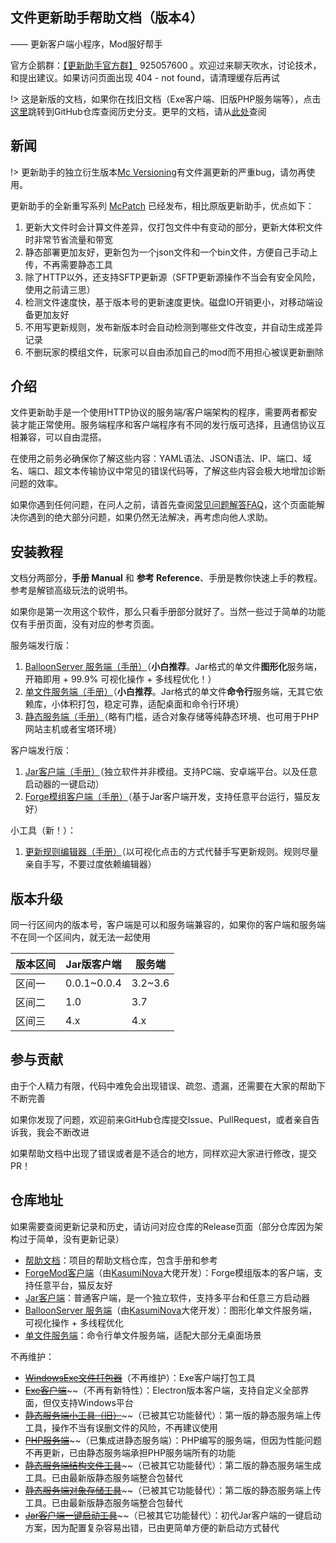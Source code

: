 ## 文件更新助手帮助文档（版本4）

—— 更新客户端小程序，Mod服好帮手

官方企鹅群：[【更新助手官方群】](https://jq.qq.com/?_wv=1027&k=PqAEtn39) 925057600 。欢迎过来聊天吹水，讨论技术，和提出建议。如果访问页面出现 404 - not found，请清理缓存后再试

!> 这是新版的文档，如果你在找旧文档（Exe客户端、旧版PHP服务端等），点击[这里](https://github.com/BalloonUpdate/Docs/tree/old-servers)跳转到GitHub仓库查阅历史分支。更早的文档，请从[此处](https://github.com/BalloonUpdate/Docs/branches)查阅

## 新闻

!> 更新助手的独立衍生版本[Mc Versioning](https://balloonupdate.github.io/McVersioningDocs)有文件漏更新的严重bug，请勿再使用。

更新助手的全新重写系列 [McPatch](https://balloonupdate.github.io/McPatchDocs) 已经发布，相比原版更新助手，优点如下：

1. 更新大文件时会计算文件差异，仅打包文件中有变动的部分，更新大体积文件时非常节省流量和带宽
2. 静态部署更加友好，更新包为一个json文件和一个bin文件，方便自己手动上传，不再需要静态工具
3. 除了HTTP以外，还支持SFTP更新源（SFTP更新源操作不当会有安全风险，使用之前请三思）
4. 检测文件速度快，基于版本号的更新速度更快。磁盘IO开销更小，对移动端设备更加友好
5. 不用写更新规则，发布新版本时会自动检测到哪些文件改变，并自动生成差异记录
6. 不删玩家的模组文件，玩家可以自由添加自己的mod而不用担心被误更新删除

## 介绍

文件更新助手是一个使用HTTP协议的服务端/客户端架构的程序，需要两者都安装才能正常使用。服务端程序和客户端程序有不同的发行版可选择，且通信协议互相兼容，可以自由混搭。

在使用之前务必确保你了解这些内容：YAML语法、JSON语法、IP、端口、域名、端口、超文本传输协议中常见的错误代码等，了解这些内容会极大地增加诊断问题的效率。

如果你遇到任何问题，在问人之前，请首先查阅[常见问题解答FAQ](faq.md)，这个页面能解决你遇到的绝大部分问题，如果仍然无法解决，再考虑向他人求助。

## 安装教程

文档分两部分，**手册 Manual** 和 **参考 Reference**、手册是教你快速上手的教程。参考是解锁高级玩法的说明书。

如果你是第一次用这个软件，那么只看手册部分就好了。当然一些过于简单的功能仅有手册页面，没有对应的参考页面。

服务端发行版：

1. [BalloonServer 服务端（手册）](server/balloon-server-manual.md)（**小白推荐**。Jar格式的单文件**图形化**服务端，开箱即用 + 99.9% 可视化操作 + 多线程优化！）
2. [单文件服务端（手册）](server/little-server-manual.md)（**小白推荐**。Jar格式的单文件**命令行**服务端，无其它依赖库，小体积打包，稳定可靠，适配桌面和命令行环境）
3. [静态服务端（手册）](server/static-server-manual.md)（略有门槛，适合对象存储等纯静态环境、也可用于PHP网站主机或者宝塔环境）

客户端发行版：

1. [Jar客户端（手册）](client/jar-client-manual.md)（独立软件并非模组。支持PC端、安卓端平台。以及任意启动器的一键启动）
2. [Forge模组客户端（手册）](client/forge-mod-client-manual.md)（基于Jar客户端开发，支持任意平台运行，猫反友好）

小工具（新！）：

1. [更新规则编辑器（手册）](server/rule-editor-tool-manaual.md)（以可视化点击的方式代替手写更新规则。规则尽量亲自手写，不要过度依赖编辑器）

## 版本升级

同一行区间内的版本号，客户端是可以和服务端兼容的，如果你的客户端和服务端不在同一个区间内，就无法一起使用

| 版本区间 | Jar版客户端  | 服务端   |
| -------- | ------------ | -------- |
| 区间一   | 0.0.1\~0.0.4 | 3.2\~3.6 |
| 区间二   | 1.0          | 3.7      |
| 区间三   | 4.x          | 4.x      |

## 参与贡献

由于个人精力有限，代码中难免会出现错误、疏忽、遗漏，还需要在大家的帮助下不断完善

如果你发现了问题，欢迎前来GitHub仓库提交Issue、PullRequest，或者亲自告诉我，我会不断改进

如果帮助文档中出现了错误或者是不适合的地方，同样欢迎大家进行修改，提交PR！

## 仓库地址

如果需要查阅更新记录和历史，请访问对应仓库的Release页面（部分仓库因为架构过于简单，没有更新记录）

+ [帮助文档](https://github.com/BalloonUpdate/Docs)：项目的帮助文档仓库，包含手册和参考
+ [ForgeMod客户端](https://github.com/BalloonUpdate/ModClient)（由[KasumiNova](https://github.com/KasumiNova)大佬开发）：Forge模组版本的客户端，支持任意平台，猫反友好
+ [Jar客户端](https://github.com/BalloonUpdate/JarClient)：普通客户端，是一个独立软件，支持多平台和任意三方启动器
+ [BalloonServer 服务端](https://github.com/BalloonUpdate/BalloonServer)（由[KasumiNova](https://github.com/KasumiNova)大佬开发）：图形化单文件服务端，可视化操作 + 多线程优化
+ [单文件服务端](https://github.com/BalloonUpdate/LittleServer)：命令行单文件服务端，适配大部分无桌面场景

不再维护：

+ ~~[WindowsExe文件打包器](https://github.com/BalloonUpdate/LittleWrapper)~~（不再维护）：Exe客户端打包工具
+ [~~Exe客户端~~](https://github.com/BalloonUpdate/ExeClient)~~（不再有新特性）：Electron版本客户端，支持自定义全部界面，但仅支持Windows平台
+ [~~静态服务端小工具（旧）~~](https://github.com/BalloonUpdate/Tool)~~（已被其它功能替代）：第一版的静态服务端上传工具，操作不当有误删文件的风险，不再建议使用
+ [~~PHP服务端~~](https://github.com/BalloonUpdate/PhpServer)~~（已集成进静态服务端）：PHP编写的服务端，但因为性能问题不再更新，已由静态服务端承担PHP服务端所有的功能
+ [~~静态服务端结构文件工具~~](https://github.com/BalloonUpdate/StructureTool)~~（已被其它功能替代）：第二版的静态服务端生成工具。已由最新版静态服务端整合包替代
+ [~~静态服务端对象存储工具~~](https://github.com/BalloonUpdate/ObjectStorageServiceUtility)~~（已被其它功能替代）：第二版的静态服务端上传工具。已由最新版静态服务端整合包替代
+ [~~Jar客户端一键启动工具~~](https://github.com/BalloonUpdate/BatchRunner)~~（已被其它功能替代）：初代Jar客户端的一键启动方案，因为配置复杂容易出错，已由更简单方便的新启动方式替代

